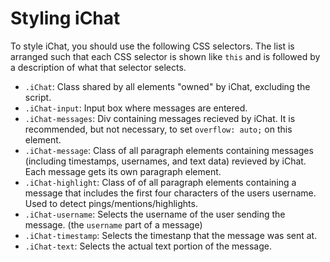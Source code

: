 # Styling iChat
To style iChat, you should use the following CSS selectors. The list is arranged such that each CSS selector is shown like `this` and is followed by a description of what that selector selects.

- `.iChat`: Class shared by all elements "owned" by iChat, excluding the script.
- `.iChat-input`: Input box where messages are entered.
- `.iChat-messages`: Div containing messages recieved by iChat. It is recommended, but not necessary, to set `overflow: auto;` on this element. 
- `.iChat-message`: Class of all paragraph elements containing messages (including timestamps, usernames, and text data) revieved by iChat. Each message gets its own paragraph element.
- `.iChat-highlight`: Class of of all paragraph elements containing a message that includes the first four characters of the users username. Used to detect pings/mentions/highlights.
- `.iChat-username`: Selects the username of the user sending the message. (the `username` part of a message)
- `.iChat-timestamp`: Selects the timestanp that the message was sent at.
- `.iChat-text`: Selects the actual text portion of the message.
